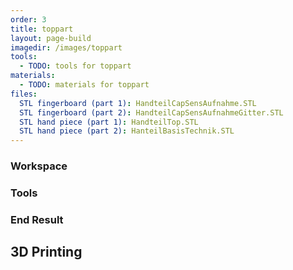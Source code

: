 ```yaml
---
order: 3
title: toppart
layout: page-build
imagedir: /images/toppart
tools:
  - TODO: tools for toppart
materials:
  - TODO: materials for toppart
files:
  STL fingerboard (part 1): HandteilCapSensAufnahme.STL
  STL fingerboard (part 2): HandteilCapSensAufnahmeGitter.STL
  STL hand piece (part 1): HandteilTop.STL
  STL hand piece (part 2): HanteilBasisTechnik.STL
---
```






### Workspace

### Tools



### End Result



## 3D Printing


